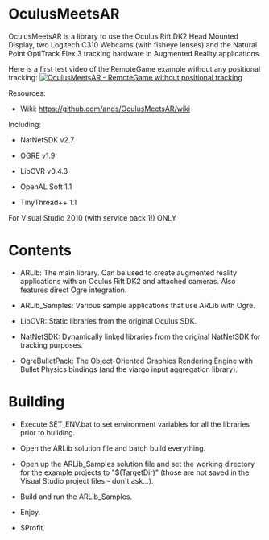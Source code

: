 OculusMeetsAR
=============

OculusMeetsAR is a library to use the Oculus Rift DK2 Head Mounted Display, two Logitech C310 Webcams (with fisheye lenses) and the Natural Point OptiTrack Flex 3 tracking hardware in Augmented Reality applications.


Here is a first test video of the RemoteGame example without any positional tracking:
[![OculusMeetsAR - RemoteGame without positional tracking](http://img.youtube.com/vi/00ViRXw4kz8/0.jpg)](https://www.youtube.com/watch?v=00ViRXw4kz8&index=1&list=PLhHrY3VnlsyW8hXCeFxSEMeTvPfaKLa_S)


Resources:

- Wiki: https://github.com/ands/OculusMeetsAR/wiki



Including:

- NatNetSDK v2.7

- OGRE v1.9

- LibOVR v0.4.3

- OpenAL Soft 1.1

- TinyThread++ 1.1


For Visual Studio 2010 (with service pack 1!) ONLY

Contents
========

- ARLib: The main library. Can be used to create augmented reality applications with an Oculus Rift DK2 and attached cameras. Also features direct Ogre integration.

- ARLib_Samples: Various sample applications that use ARLib with Ogre.

- LibOVR: Static libraries from the original Oculus SDK.

- NatNetSDK: Dynamically linked libraries from the original NatNetSDK for tracking purposes.

- OgreBulletPack: The Object-Oriented Graphics Rendering Engine with Bullet Physics bindings (and the viargo input aggregation library).

Building
========

- Execute SET_ENV.bat to set environment variables for all the libraries prior to building.

- Open the ARLib solution file and batch build everything.

- Open up the ARLib_Samples solution file and set the working directory for the example projects to "$(TargetDir)" (those are not saved in the Visual Studio project files - don't ask...).

- Build and run the ARLib_Samples.

- Enjoy.

- $Profit.
